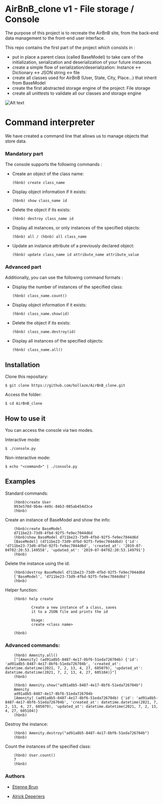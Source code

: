 # AirBnB_clone v1 - File storage / Console

The purpose of this project is to recreate the AirBnB site, from the back-end data management to the front-end user interface.

This repo contains the first part of the project which consists in :

*    put in place a parent class (called BaseModel) to take care of the initialization, serialization and deserialization of your future instances
*    create a simple flow of serialization/deserialization: Instance <-> Dictionary <-> JSON string <-> file
*    create all classes used for AirBnB (User, State, City, Place…) that inherit from BaseModel
*    create the first abstracted storage engine of the project: File storage
*    create all unittests to validate all our classes and storage engine

![Alt text](https://imagizer.imageshack.com/v2/1257x669q90/924/Aebfet.png "The part of this project: v1")

# Command interpreter

We have created a command line that allows us to manage objects that store data.

### Mandatory part

The console supports the following commands :

*   Create an object of the class name:

        (hbnb) create class_name

*   Display object information if it exists:

        (hbnb) show class_name id

*   Delete the object if its exists:

        (hbnb) destroy class_name id

*   Display all instances, or only instances of the specified objects:

        (hbnb) all / (hbnb) all class_name

*   Update an instance attribute of a previously declared object:

        (hbnb) update class_name id attribute_name attribute_value

### Advanced part

Additionally, you can use the following command formats :

*   Display the number of instances of the specified class:

        (hbnb) class_name.count()

*   Display object information if it exists:

        (hbnb) class_name.show(id)

*   Delete the object if its exists:

        (hbnb) class_name.destroy(id)

*   Display all instances of the specified objects:

        (hbnb) class_name.all()

## Installation

Clone this repositary:

    $ git clone https://github.com/hollaze/AirBnB_clone.git 

Access the folder:

    $ cd AirBnB_clone

## How to use it

You can access the console via two modes.

Interactive mode:

    $ ./console.py

Non-interactive mode:

    $ echo "<command>" | ./console.py

## Examples

Standard commands:

        (hbnb)create User
        993e570d-9b4e-449c-84b3-085ab454d3ce
        (hbnb)

Create an instance of BaseModel and show the info:

        (hbnb)create BaseModel
        d711be23-73d9-4fbd-92f5-fe9ec7044d6d
        (hbnb)show BaseModel d711be23-73d9-4fbd-92f5-fe9ec7044d6d
        [BaseModel] (d711be23-73d9-4fbd-92f5-fe9ec7044d6d) {'id': 'd711be23-73d9-4fbd-92f5-fe9ec7044d6d', 'created_at': '2019-07-04T02:20:53.149558', 'updated_at': '2019-07-04T02:20:53.149791'}
        (hbnb)

Delete the instance using the id:

        (hbnb)destroy BaseModel d711be23-73d9-4fbd-92f5-fe9ec7044d6d
        ['BaseModel', 'd711be23-73d9-4fbd-92f5-fe9ec7044d6d']
        (hbnb)

Helper function:

        (hbnb) help create

                Create a new instance of a class, saves
                it to a JSON file and prints the id

                Usage:
                create <class name>
                
        (hbnb) 

### Advanced commands:

        (hbnb) Amenity.all()
        ["[Amenity] (ad91a8b5-8487-4e17-8bf6-51eda726704b) {'id': 'ad91a8b5-8487-4e17-8bf6-51eda726704b', 'created_at': datetime.datetime(2021, 7, 2, 13, 4, 27, 605079), 'updated_at': datetime.datetime(2021, 7, 2, 13, 4, 27, 605104)}"]
        (hbnb)

        (hbnb) Amenity.show("ad91a8b5-8487-4e17-8bf6-51eda726704b")
        Amenity
        ad91a8b5-8487-4e17-8bf6-51eda726704b
        [Amenity] (ad91a8b5-8487-4e17-8bf6-51eda726704b) {'id': 'ad91a8b5-8487-4e17-8bf6-51eda726704b', 'created_at': datetime.datetime(2021, 7, 2, 13, 4, 27, 605079), 'updated_at': datetime.datetime(2021, 7, 2, 13, 4, 27, 605104)}
        (hbnb)

Destroy the instance:

        (hbnb) Amenity.destroy("ad91a8b5-8487-4e17-8bf6-51eda726704b")
        (hbnb)

Count the instances of the specified class:

        (hbnb) User.count()
        7
        (hbnb) 

### Authors

*   [Etienne Brun](https://github.com/EtienneBrJ)

*   [Alrick Deperiers](https://github.com/hollaze)

